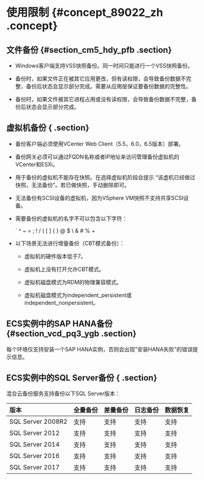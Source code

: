 # 使用限制 {#concept_89022_zh .concept}

## 文件备份 {#section_cm5_hdy_pfb .section}

-   Windows客户端支持VSS快照备份。同一时间只能进行一个VSS快照备份。

-   备份时，如果文件正在被其它应用更改，但有读权限，会导致备份数据不完整，备份后状态会显示部分完成。需要从应用层保证要备份数据的完整性。

-   备份时，如果文件被其它进程占用或没有读权限，会导致备份数据不完整，备份后状态会显示部分完成。


## 虚拟机备份 { .section}

-   备份客户端必须使用VCenter Web Client（5.5，6.0，6.5版本）部署。

-   备份网关必须可以通过FQDN名称或者IP地址来访问管理备份虚拟机的VCenter和ESXi。

-   用于备份的虚拟机不能存在快照。在选择虚拟机阶段会提示 “该虚机已经做过快照，无法备份”。若已做快照，手动删除即可。

-   无法备份有SCSI设备的虚拟机，因为VSphere VM快照不支持共享SCSI设备。

-   需要备份的虚拟机的名字不可以包含以下字符：

    \` ^ ~ = ; ! / \( \[ \] \{ \} @ $ \\ & \# % +

-   以下场景无法进行增量备份（CBT模式备份）：

    -   虚拟机的硬件版本低于7。

    -   虚拟机上没有打开允许CBT模式。

    -   虚拟机磁盘模式为RDM的物理兼容模式。

    -   虚拟机磁盘模式为independent\_persistent或independent\_nonpersistent。


## ECS实例中的SAP HANA备份 {#section_vcd_pq3_ygb .section}

每个环境仅支持安装一个SAP HANA实例，否则会出现"安装HANA失败"的错误提示信息。

## ECS实例中的SQL Server备份 { .section}

混合云备份服务支持备份以下SQL Server版本：

|版本|全量备份|差量备份|日志备份|数据恢复|
|:-|:---|:---|:---|:---|
|SQL Server 2008R2|支持|支持|支持|支持|
|SQL Server 2012|支持|支持|支持|支持|
|SQL Server 2014|支持|支持|支持|支持|
|SQL Server 2016|支持|支持|支持|支持|
|SQL Server 2017|支持|支持|支持|支持|

